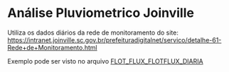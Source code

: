 # Análise Pluviometrico Joinville
Utiliza os dados diários da rede de monitoramento do site: https://intranet.joinville.sc.gov.br/prefeituradigitalnet/servico/detalhe-61-Rede+de+Monitoramento.html

Exemplo pode ser visto no arquivo [FLOT_FLUX_FLOTFLUX_DIARIA](FLOT_FLUX_FLOTFLUX_DIARIA.dat)